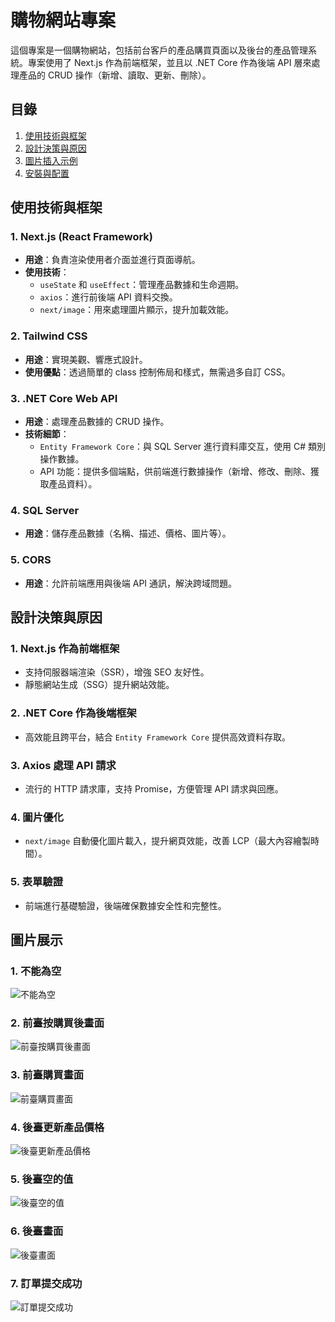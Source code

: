 # 購物網站專案

這個專案是一個購物網站，包括前台客戶的產品購買頁面以及後台的產品管理系統。專案使用了 Next.js 作為前端框架，並且以 .NET Core 作為後端 API 層來處理產品的 CRUD 操作（新增、讀取、更新、刪除）。

## 目錄
1. [使用技術與框架](#使用技術與框架)
2. [設計決策與原因](#設計決策與原因)
3. [圖片插入示例](#圖片插入示例)
4. [安裝與配置](#安裝與配置)

## 使用技術與框架

### 1. Next.js (React Framework)
- **用途**：負責渲染使用者介面並進行頁面導航。
- **使用技術**：
  - `useState` 和 `useEffect`：管理產品數據和生命週期。
  - `axios`：進行前後端 API 資料交換。
  - `next/image`：用來處理圖片顯示，提升加載效能。

### 2. Tailwind CSS
- **用途**：實現美觀、響應式設計。
- **使用優點**：透過簡單的 class 控制佈局和樣式，無需過多自訂 CSS。

### 3. .NET Core Web API
- **用途**：處理產品數據的 CRUD 操作。
- **技術細節**：
  - `Entity Framework Core`：與 SQL Server 進行資料庫交互，使用 C# 類別操作數據。
  - API 功能：提供多個端點，供前端進行數據操作（新增、修改、刪除、獲取產品資料）。

### 4. SQL Server
- **用途**：儲存產品數據（名稱、描述、價格、圖片等）。

### 5. CORS
- **用途**：允許前端應用與後端 API 通訊，解決跨域問題。

## 設計決策與原因

### 1. Next.js 作為前端框架
- 支持伺服器端渲染（SSR），增強 SEO 友好性。
- 靜態網站生成（SSG）提升網站效能。

### 2. .NET Core 作為後端框架
- 高效能且跨平台，結合 `Entity Framework Core` 提供高效資料存取。

### 3. Axios 處理 API 請求
- 流行的 HTTP 請求庫，支持 Promise，方便管理 API 請求與回應。

### 4. 圖片優化
- `next/image` 自動優化圖片載入，提升網頁效能，改善 LCP（最大內容繪製時間）。

### 5. 表單驗證
- 前端進行基礎驗證，後端確保數據安全性和完整性。

## 圖片展示

### 1. 不能為空
![不能為空](./assets/不能為空.png)

### 2. 前臺按購買後畫面
![前臺按購買後畫面](./assets/前臺按購買後畫面.png)

### 3. 前臺購買畫面
![前臺購買畫面](./assets/前臺購買畫面.png)

### 4. 後臺更新產品價格
![後臺更新產品價格](./assets/後臺更新產品價格.png)

### 5. 後臺空的值
![後臺空的值](./assets/後臺空的值.png)

### 6. 後臺畫面
![後臺畫面](./assets/後臺畫面.png)

### 7. 訂單提交成功
![訂單提交成功](./assets/訂單提交成功.png)
